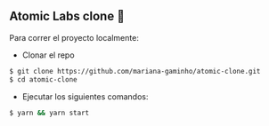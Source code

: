 ## Atomic Labs clone :rocket:

Para correr el proyecto localmente:

- Clonar el repo

```sh
$ git clone https://github.com/mariana-gaminho/atomic-clone.git
$ cd atomic-clone
```

- Ejecutar los siguientes comandos:

```sh
$ yarn && yarn start
```
